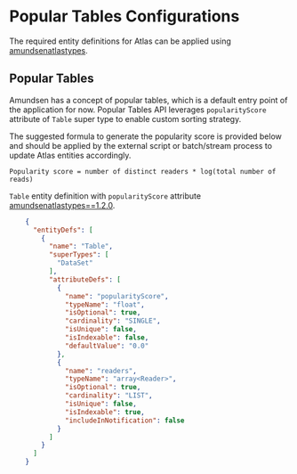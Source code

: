 # Popular Tables Configurations 

The required entity definitions for Atlas can be applied using [amundsenatlastypes](https://github.com/dwarszawski/amundsen-atlas-types/blob/master/README.md#kickstart-apache-atlas). 


Popular Tables
--------------
Amundsen has a concept of popular tables, which is a default entry point of the application for now. 
Popular Tables API leverages `popularityScore` attribute of `Table` super type to enable custom sorting strategy.
  
The suggested formula to generate the popularity score is provided below and should be applied by the external script or batch/stream process to update Atlas entities accordingly.
```
Popularity score = number of distinct readers * log(total number of reads)
``` 

`Table` entity definition with `popularityScore` attribute [amundsenatlastypes==1.2.0](https://github.com/dwarszawski/amundsen-atlas-types/blob/master/amundsenatlastypes/schema/01_2_table_schema.json). 

```json
    {
      "entityDefs": [
        {
          "name": "Table",
          "superTypes": [
            "DataSet"
          ],
          "attributeDefs": [
            {
              "name": "popularityScore",
              "typeName": "float",
              "isOptional": true,
              "cardinality": "SINGLE",
              "isUnique": false,
              "isIndexable": false,
              "defaultValue": "0.0"
            },
            {
              "name": "readers",
              "typeName": "array<Reader>",
              "isOptional": true,
              "cardinality": "LIST",
              "isUnique": false,
              "isIndexable": true,
              "includeInNotification": false
            }
          ]
        }
      ]
    }
```